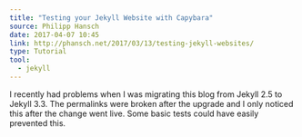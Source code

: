```yaml
---
title: "Testing your Jekyll Website with Capybara"
source: Philipp Hansch
date: 2017-04-07 10:45
link: http://phansch.net/2017/03/13/testing-jekyll-websites/
type: Tutorial
tool:
  - jekyll
---
```

I recently had problems when I was migrating this blog from Jekyll 2.5 to Jekyll 3.3. The permalinks were broken after the upgrade and I only noticed this after the change went live. Some basic tests could have easily prevented this.





